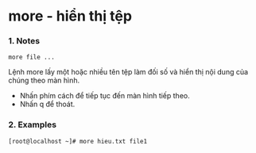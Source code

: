 # more - hiển thị tệp
### 1. Notes
```
more file ...
```
Lệnh more lấy một hoặc nhiều tên tệp làm đối số và hiển thị nội dung của chúng theo màn hình.

* Nhấn phím cách để tiếp tục đến màn hình tiếp theo.
* Nhấn q để thoát.

### 2. Examples
```
[root@localhost ~]# more hieu.txt file1
```
